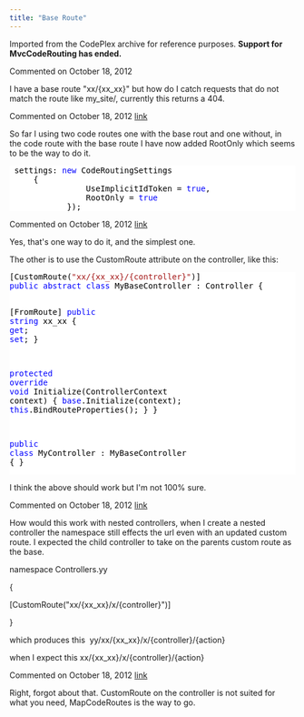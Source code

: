 ```yaml
---
title: "Base Route"
---
```

<div class="note">
   <p>
      Imported from the CodePlex archive for reference purposes. <b>Support for MvcCodeRouting has ended.</b></p>
</div>
<div id="post929117" class="discussion-comment op">
   <div class="discussion-header">Commented on 
      <time datetime="2012-10-18T18:32:31.283-07:00" title="2012-10-18T18:32:31.283-07:00">October 18, 2012</time>
   </div>
   <div class="discussion-message">
<p>I have a base route &quot;xx/{xx_xx}&quot; but how do I catch requests that do not match the route like my_site/, currently this returns a 404.&nbsp;</p>
</div>
</div>
<div id="post929120" class="discussion-comment">
   <div class="discussion-header">Commented on 
      <time datetime="2012-10-18T18:42:43.433-07:00" title="2012-10-18T18:42:43.433-07:00">October 18, 2012</time> <a href="#post929120" class="post-link">link</a></div>
   <div class="discussion-message">
<p>So far I using two code routes one with the base rout and one without, in the code route with the base route I have now added RootOnly which seems to be the way to do it.</p>
<div style="color:black; background-color:white">
<pre> settings: <span style="color:blue">new</span> CodeRoutingSettings
     {
                UseImplicitIdToken = <span style="color:blue">true</span>,
                RootOnly = <span style="color:blue">true</span>
            });
</pre>
</div>
</div>
</div>
<div id="post929121" class="discussion-comment">
   <div class="discussion-header">Commented on 
      <time datetime="2012-10-18T18:52:22.357-07:00" title="2012-10-18T18:52:22.357-07:00">October 18, 2012</time> <a href="#post929121" class="post-link">link</a></div>
   <div class="discussion-message"><p>Yes, that's one way to do it, and the simplest one.</p>
<p>The other is to use the CustomRoute attribute on the controller, like this:</p>
<p>
<div style="color: black; background-color: white;">
<pre>[CustomRoute(<span style="color: #a31515;">"xx/{xx_xx}/{controller}"</span>)]
<span style="color: blue;">public</span> <span style="color: blue;">abstract</span> <span style="color: blue;">class</span> MyBaseController : Controller {

   [FromRoute]
   <span style="color: blue;">public</span> <span style="color: blue;">string</span> xx_xx { <span style="color: blue;">get</span>; <span style="color: blue;">set</span>; }

   <span style="color: blue;">protected</span> <span style="color: blue;">override</span> <span style="color: blue;">void</span> Initialize(ControllerContext context) {
      <span style="color: blue;">base</span>.Initialize(context);
      <span style="color: blue;">this</span>.BindRouteProperties();
   }
}

<span style="color: blue;">public</span> <span style="color: blue;">class</span> MyController : MyBaseController { }
</pre>
</div>
I think the above should work but I'm not 100% sure.</p></div>
</div>
<div id="post929148" class="discussion-comment">
   <div class="discussion-header">Commented on 
      <time datetime="2012-10-18T20:42:49.593-07:00" title="2012-10-18T20:42:49.593-07:00">October 18, 2012</time> <a href="#post929148" class="post-link">link</a></div>
   <div class="discussion-message"><p>How would this work with nested controllers, when I create a nested controller the namespace still effects the url even with an updated custom route. I expected the child controller to take on the parents custom route as the base.</p>
<p>namespace Controllers.yy</p>
<p>{</p>
<p>[CustomRoute("xx/{xx_xx}/x/{controller}")]</p>
<p>}</p>
<p>which produces this &nbsp;yy/xx/{xx_xx}/x/{controller}/{action}</p>
<p>when I expect this&nbsp;xx/{xx_xx}/x/{controller}/{action}</p></div>
</div>
<div id="post929164" class="discussion-comment">
   <div class="discussion-header">Commented on 
      <time datetime="2012-10-18T21:25:43.297-07:00" title="2012-10-18T21:25:43.297-07:00">October 18, 2012</time> <a href="#post929164" class="post-link">link</a></div>
   <div class="discussion-message"><p>Right, forgot about that.&nbsp;<span>CustomRoute on the controller is not suited for what you need, MapCodeRoutes is the way to go.</span></p></div>
</div>